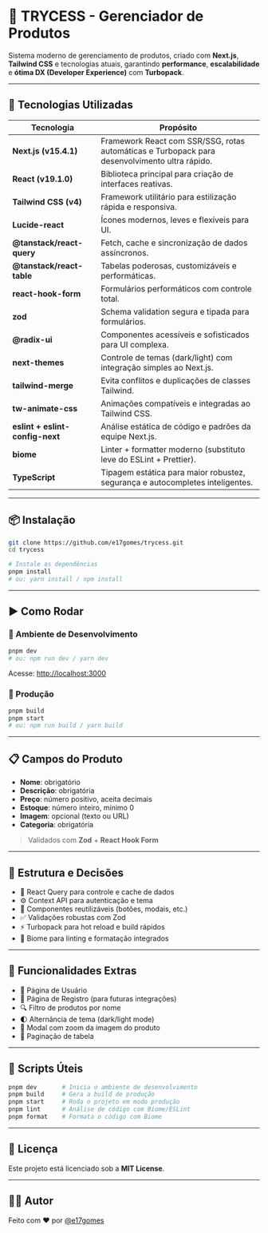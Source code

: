 # 🚀 TRYCESS - Gerenciador de Produtos

Sistema moderno de gerenciamento de produtos, criado com **Next.js**, **Tailwind CSS** e tecnologias atuais, garantindo **performance**, **escalabilidade** e **ótima DX (Developer Experience)** com **Turbopack**.

---

## 🧰 Tecnologias Utilizadas

| Tecnologia                      | Propósito                                                                                         |
| ------------------------------ | ------------------------------------------------------------------------------------------------- |
| **Next.js (v15.4.1)**           | Framework React com SSR/SSG, rotas automáticas e Turbopack para desenvolvimento ultra rápido.    |
| **React (v19.1.0)**             | Biblioteca principal para criação de interfaces reativas.                                         |
| **Tailwind CSS (v4)**           | Framework utilitário para estilização rápida e responsiva.                                        |
| **Lucide-react**                | Ícones modernos, leves e flexíveis para UI.                                                       |
| **@tanstack/react-query**       | Fetch, cache e sincronização de dados assíncronos.                                                |
| **@tanstack/react-table**       | Tabelas poderosas, customizáveis e performáticas.                                                 |
| **react-hook-form**             | Formulários performáticos com controle total.                                                     |
| **zod**                         | Schema validation segura e tipada para formulários.                                               |
| **@radix-ui**                   | Componentes acessíveis e sofisticados para UI complexa.                                           |
| **next-themes**                 | Controle de temas (dark/light) com integração simples ao Next.js.                                 |
| **tailwind-merge**              | Evita conflitos e duplicações de classes Tailwind.                                                |
| **tw-animate-css**              | Animações compatíveis e integradas ao Tailwind CSS.                                               |
| **eslint + eslint-config-next** | Análise estática de código e padrões da equipe Next.js.                                           |
| **biome**                       | Linter + formatter moderno (substituto leve do ESLint + Prettier).                               |
| **TypeScript**                  | Tipagem estática para maior robustez, segurança e autocompletes inteligentes.                    |

---

## 📦 Instalação

```bash
git clone https://github.com/e17gomes/trycess.git
cd trycess

# Instale as dependências
pnpm install
# ou: yarn install / npm install
```

---

## ▶ Como Rodar

### 🧪 Ambiente de Desenvolvimento

```bash
pnpm dev
# ou: npm run dev / yarn dev
```

Acesse: [http://localhost:3000](http://localhost:3000)

### 🚀 Produção

```bash
pnpm build
pnpm start
# ou: npm run build / yarn build
```

---

## 📋 Campos do Produto

- **Nome**: obrigatório  
- **Descrição**: obrigatória  
- **Preço**: número positivo, aceita decimais  
- **Estoque**: número inteiro, mínimo 0  
- **Imagem**: opcional (texto ou URL)  
- **Categoria**: obrigatória  

> Validados com **Zod** + **React Hook Form**

---

## 🧱 Estrutura e Decisões

- 🔁 React Query para controle e cache de dados  
- ⚙️ Context API para autenticação e tema  
- 🧩 Componentes reutilizáveis (botões, modais, etc.)  
- ✅ Validações robustas com Zod  
- ⚡ Turbopack para hot reload e build rápidos  
- 🎯 Biome para linting e formatação integrados  

---

## 🌟 Funcionalidades Extras

- 👤 Página de Usuário  
- 📝 Página de Registro (para futuras integrações)  
- 🔍 Filtro de produtos por nome  
- 🌓 Alternância de tema (dark/light mode)  
- 🔎 Modal com zoom da imagem do produto  
- 📄 Paginação de tabela  

---

## 🔧 Scripts Úteis

```bash
pnpm dev       # Inicia o ambiente de desenvolvimento
pnpm build     # Gera a build de produção
pnpm start     # Roda o projeto em modo produção
pnpm lint      # Análise de código com Biome/ESLint
pnpm format    # Formata o código com Biome
```

---

## 📄 Licença

Este projeto está licenciado sob a **MIT License**.

---

## 👨‍💻 Autor

Feito com ❤️ por [@e17gomes](https://github.com/e17gomes)